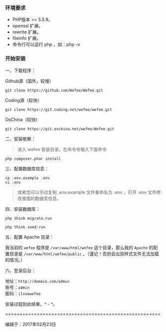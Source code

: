 ### 环境要求

* PHP版本 &gt;= 5.5.9。
* openssl 扩展。
* rewrite 扩展。
* fileinfo 扩展。
* 命令行可以运行 php ，如：php -v

### 开始安装

一、下载程序：

Github源（国外，较慢）

```
git clone https://github.com/Wefee/Wefee.git
```

Coding源（较快）

```
git clone https://git.coding.net/wefee/wefee.git
```

OsChina（较快）

```
git clone https://git.oschina.net/wefee/Wefee.git
```

二、安装依赖：

> 进入 wefee 安装目录，在命令号输入下面命令

```
php composer.phar install
```

三、配置数据库信息：

```
cp .env.example .env
vi .env
```

> 或者您可以手动复制 .env.example 文件重命名为 .env ，打开 .env 文件修改里面的数据库信息。

四、安装数据库：

```
php think migrate:run

php think seed:run
```

五、配置 Apache 目录：

我当前的 `wefee` 程序是 `/var/www/html/wefee` 这个目录，那么我的 `Apache` 的配置目录是 `/var/www/html/wefee/public` 。（谨记！否则会出现样式文件无法加载的情况。）

六、登录后台：

地址：`http://domain.com/admin`  
账号：`admin`  
密码：`ilovewefee`

安装过程到此结束。^ - ^。





======================================================



编辑于：2017年02月23日

